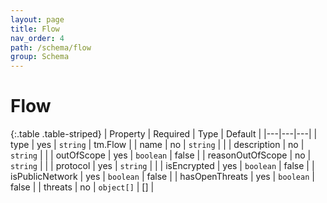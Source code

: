 ```yaml
---
layout: page
title: Flow
nav_order: 4
path: /schema/flow
group: Schema
---
```


# Flow

{:.table .table-striped}
| Property | Required | Type | Default |
|---|---|---|
| type | yes | `string` | tm.Flow |
| name | no | `string` | |
| description | no | `string` | |
| outOfScope | yes | `boolean` | false |
| reasonOutOfScope | no | `string` | |
| protocol | yes | `string` | |
| isEncrypted | yes | `boolean` | false |
| isPublicNetwork | yes | `boolean` | false |
| hasOpenThreats | yes | `boolean` | false |
| threats | no | `object[]` | [] |
